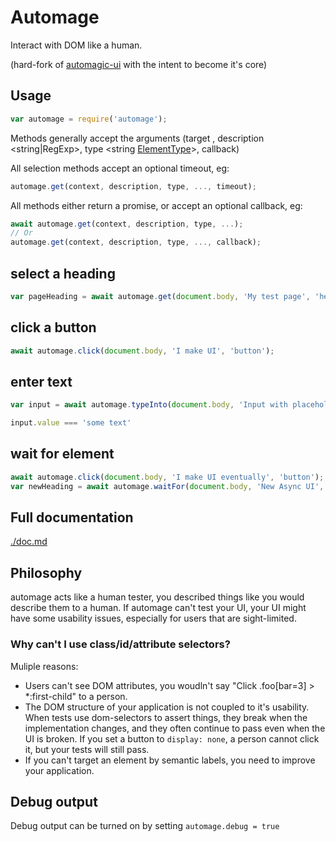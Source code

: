 # Automage

Interact with DOM like a human.

(hard-fork of [automagic-ui](https://github.com/MatthewLarner/automagic-ui) with the intent to become it's core)

## Usage

```javascript
var automage = require('automage');
```

Methods generally accept the arguments (target <Dom node>, description <string|RegExp>, type <string [ElementType](./elementTypes.js)>, callback)

All selection methods accept an optional timeout, eg:

```javascript
automage.get(context, description, type, ..., timeout);
```

All methods either return a promise, or accept an optional callback, eg:

```javascript
await automage.get(context, description, type, ...);
// Or
automage.get(context, description, type, ..., callback);
```

## select a heading

```javascript
var pageHeading = await automage.get(document.body, 'My test page', 'heading');
```
## click a button

```javascript
await automage.click(document.body, 'I make UI', 'button');
```
## enter text

```javascript
var input = await automage.typeInto(document.body, 'Input with placeholder', 'field', 'some text');

input.value === 'some text'
```
## wait for element

```javascript
await automage.click(document.body, 'I make UI eventually', 'button');
var newHeading = await automage.waitFor(document.body, 'New Async UI', 'heading', 1000);
```

## Full documentation

[./doc.md](./doc.md)

## Philosophy

automage acts like a human tester, you described things like you would describe them to a human.
If automage can't test your UI, your UI might have some usability issues, especially for users that
are sight-limited.

### Why can't I use class/id/attribute selectors?

Muliple reasons:

 - Users can't see DOM attributes, you woudln't say "Click .foo[bar=3] > *:first-child" to a person.
 - The DOM structure of your application is not coupled to it's usability. When tests use dom-selectors to assert things, they break when the implementation changes, and they often continue to pass even when the UI is broken. If you set a button to `display: none`, a person cannot click it, but your tests will still pass.
 - If you can't target an element by semantic labels, you need to improve your application.

## Debug output

Debug output can be turned on by setting `automage.debug = true`
